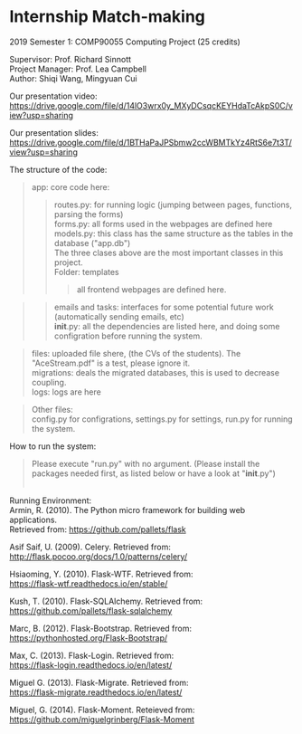 # Internship Match-making
2019 Semester 1: COMP90055 Computing Project (25 credits)
  
  
Supervisor:       Prof. Richard Sinnott  
Project Manager:  Prof. Lea Campbell  
Author:           Shiqi Wang, Mingyuan Cui  
  
    
Our presentation video:    <br>
https://drive.google.com/file/d/14lO3wrx0y_MXyDCsqcKEYHdaTcAkpS0C/view?usp=sharing    
  
Our presentation slides:  <br>
https://drive.google.com/file/d/1BTHaPaJPSbmw2ccWBMTkYz4RtS6e7t3T/view?usp=sharing    
  
The structure of the code:  <br>

>app: core code here:   
>>routes.py: for running logic (jumping between pages, functions, parsing the forms)  
>>forms.py: all forms used in the webpages are defined here   
>>models.py: this class has the same structure as the tables in the database ("app.db")  <br>
>>The three clases above are the most important classes in this project.  <br>
>>Folder: templates    
>>>all frontend webpages are defined here.  
  
>>emails and tasks: interfaces for some potential future work (automatically sending emails, etc)  <br>
>>__init__.py: all the dependencies are listed here, and doing some configration before running the system.  <br>
  
>files: uploaded file shere, (the CVs of the students). The "AceStream.pdf" is a test, please ignore it.<br>
>migrations: deals the migrated databases, this is used to decrease coupling. <br>
>logs: logs are here <br>  
  
>Other files:  <br>
>config.py for configrations, settings.py for settings, run.py for running the system.   <br> 
    
How to run the system:    <br>
>Please execute "run.py" with no argument. (Please install the packages needed first, as listed below or have a look at "__init__.py")   
    <br>  
      
Running Environment:  <br>
Armin, R. (2010). The Python micro framework for building web applications.  
Retrieved from: https://github.com/pallets/flask   
  
Asif Saif, U. (2009). Celery. Retrieved from:  
http://flask.pocoo.org/docs/1.0/patterns/celery/  
  
Hsiaoming, Y. (2010). Flask-WTF. Retrieved from:  
https://flask-wtf.readthedocs.io/en/stable/   
  
Kush, T. (2010). Flask-SQLAlchemy. Retrieved from:   
https://github.com/pallets/flask-sqlalchemy  
  
Marc, B. (2012). Flask-Bootstrap. Retrieved from:   
https://pythonhosted.org/Flask-Bootstrap/  
  
Max, C. (2013). Flask-Login. Retrieved from:  
https://flask-login.readthedocs.io/en/latest/  
  
Miguel G. (2013). Flask-Migrate. Retrieved from:   
https://flask-migrate.readthedocs.io/en/latest/  
   
Miguel, G. (2014). Flask-Moment. Reteieved from:   
https://github.com/miguelgrinberg/Flask-Moment  
   


